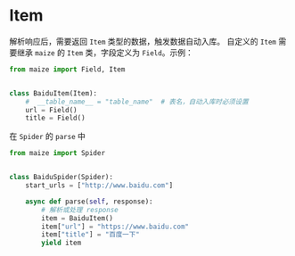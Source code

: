 # Item

解析响应后，需要返回 `Item` 类型的数据，触发数据自动入库。
自定义的 `Item` 需要继承 `maize` 的 `Item` 类，字段定义为 `Field`。示例：

```python
from maize import Field, Item


class BaiduItem(Item):
    #  __table_name__ = "table_name"  # 表名，自动入库时必须设置
    url = Field()
    title = Field()
```

在 `Spider` 的 `parse` 中

```python
from maize import Spider


class BaiduSpider(Spider):
    start_urls = ["http://www.baidu.com"]

    async def parse(self, response):
        # 解析或处理 response
        item = BaiduItem()
        item["url"] = "https://www.baidu.com"
        item["title"] = "百度一下"
        yield item
```
